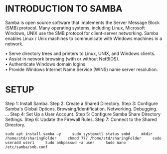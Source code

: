 
# INTRODUCTION TO SAMBA

Samba is open source software that implements the Server Message Block (SMB) protocol. Many operating systems, including Linux, Microsoft Windows, UNIX use the SMB protocol for client-server networking. Samba enables Linux / Unix machines to communicate with Windows machines in a network. 


• Serve directory trees and printers to Linux, UNIX, and Windows clients.   
• Assist in network browsing (with or without NetBIOS).    
• Authenticate Windows domain logins    
• Provide Windows Internet Name Service (WINS) name server resolution.


# SETUP


Step 1: Install Samba.
Step 2: Create a Shared Directory.
Step 3: Configure Samba's Global Options. Browsing/Identification. Networking. Debugging. ...
Step 4: Set Up a User Account.
Step 5: Configure Samba Share Directory Settings.
Step 6: Update the Firewall Rules.
Step 7: Connect to the Shared Directory.
    

`sudo apt install samba –y    
sudo systemctl status smbd    
mkdir /home/std/sharingFolder    
chmod 777 /home/std/sharingFolder    
sudo useradd user1    
Sudo ambpasswd –a user    
Sudo nano /etc/samba/smb.conf`     

